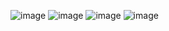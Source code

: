 ![image](https://user-images.githubusercontent.com/108964477/194965386-9ba00485-bad4-4735-8969-5c6095e69598.png)
![image](https://user-images.githubusercontent.com/108964477/194965402-f3ee6465-63fd-4e83-807b-efe583f0713e.png)
![image](https://user-images.githubusercontent.com/108964477/194965442-af800f52-9ca4-4d43-8a64-f09cfa7c3924.png)
![image](https://user-images.githubusercontent.com/108964477/194965477-c85ea148-9e63-4cec-9753-d55dc8c8a70b.png)
